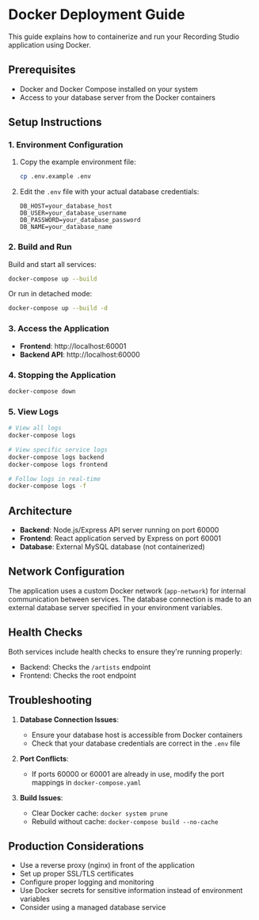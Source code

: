 # Docker Deployment Guide

This guide explains how to containerize and run your Recording Studio application using Docker.

## Prerequisites

- Docker and Docker Compose installed on your system
- Access to your database server from the Docker containers

## Setup Instructions

### 1. Environment Configuration

1. Copy the example environment file:
   ```bash
   cp .env.example .env
   ```

2. Edit the `.env` file with your actual database credentials:
   ```
   DB_HOST=your_database_host
   DB_USER=your_database_username
   DB_PASSWORD=your_database_password
   DB_NAME=your_database_name
   ```

### 2. Build and Run

Build and start all services:
```bash
docker-compose up --build
```

Or run in detached mode:
```bash
docker-compose up --build -d
```

### 3. Access the Application

- **Frontend**: http://localhost:60001
- **Backend API**: http://localhost:60000

### 4. Stopping the Application

```bash
docker-compose down
```

### 5. View Logs

```bash
# View all logs
docker-compose logs

# View specific service logs
docker-compose logs backend
docker-compose logs frontend

# Follow logs in real-time
docker-compose logs -f
```

## Architecture

- **Backend**: Node.js/Express API server running on port 60000
- **Frontend**: React application served by Express on port 60001
- **Database**: External MySQL database (not containerized)

## Network Configuration

The application uses a custom Docker network (`app-network`) for internal communication between services. The database connection is made to an external database server specified in your environment variables.

## Health Checks

Both services include health checks to ensure they're running properly:
- Backend: Checks the `/artists` endpoint
- Frontend: Checks the root endpoint

## Troubleshooting

1. **Database Connection Issues**: 
   - Ensure your database host is accessible from Docker containers
   - Check that your database credentials are correct in the `.env` file

2. **Port Conflicts**: 
   - If ports 60000 or 60001 are already in use, modify the port mappings in `docker-compose.yaml`

3. **Build Issues**: 
   - Clear Docker cache: `docker system prune`
   - Rebuild without cache: `docker-compose build --no-cache`

## Production Considerations

- Use a reverse proxy (nginx) in front of the application
- Set up proper SSL/TLS certificates
- Configure proper logging and monitoring
- Use Docker secrets for sensitive information instead of environment variables
- Consider using a managed database service
